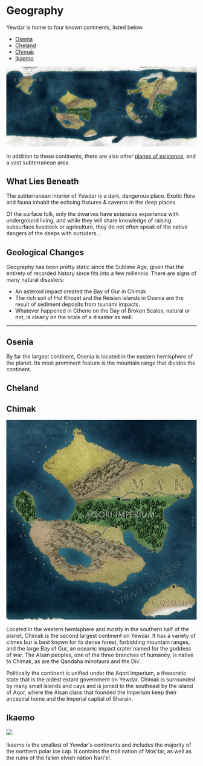# Geography

Yewdar is home to four known continents, listed below.

* [Osenia](#Osenia)
* [Cheland](#Cheland)
* [Chimak](#Chimak)
* [Ikaemo](#Ikaemo)

![](/assets/yewdar_global_map_projection.png)

In addition to these continents, there are also other [planes of existence](planes.md), and a vast subterranean area.

## What Lies Beneath

The subterranean interior of Yewdar is a dark, dangerous place. Exotic flora and fauna inhabit the echoing fissures & caverns in the deep places.

Of the surface folk, only the dwarves have extensive experience with underground living, and while they will share knowledge of raising subsurface livestock or agriculture, they do not often speak of the native dangers of the deeps with outsiders…

## Geological Changes

Geography has been pretty static since the Sublime Age, given that the entirety of recorded history since fits into a few millennia. There are signs of many natural disasters:
* An asteroid impact created the Bay of Gur in Chimak
* The rich soil of Hol Khozet and the Reisian islands in Osenia are the result of sediment deposits from tsunami impacts.
* Whatever happened in Cthene on the Day of Broken Scales, natural or not, is clearly on the scale of a disaster as well.

---

## Osenia

By far the largest continent, Osenia is located in the eastern hemisphere of the planet. Its most prominent feature is the mountain range that divides the continent.

## Cheland



## Chimak

![](/assets/chimak_closeup.jpg)

Located in the western hemisphere and mostly in the southern half of the planet, Chimak is the second largest continent on Yewdar. It has a variety of climes but is best known for its dense forest, forbidding mountain ranges, and the large Bay of Gur, an oceanic impact crater named for the goddess of war. The Alsan peoples, one of the three branches of humanity, is native to Chimak, as are the Qandaha minotaurs and the Div'.

Politically the continent is unified under the Aqori Imperium, a theocratic state that is the oldest extant government on Yewdar. Chimak is surrounded by many small islands and cays and is joined to the southeast by the island of Aqor, where the Alsan clans that founded the Imperium keep their ancestral home and the Imperial capital of Sharain.

## Ikaemo

![](/assets/ikaemo_closeup.jpg)

Ikaemo is the smallest of Yewdar's continents and includes the majority of the northern polar ice cap. It contains the troll nation of Mok'tar, as well as the ruins of the fallen elvish nation Nari'el.
